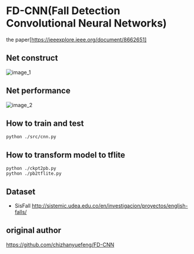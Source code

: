 # FD-CNN(Fall Detection Convolutional Neural Networks)
the paper[https://ieeexplore.ieee.org/document/8662651]


## Net construct


![image_1](md/AFD_cnn.png)



## Net performance
![image_2](md/性能.png)


## How to train and test
    python ./src/cnn.py

## How to transform model to tflite
    python ./ckpt2pb.py
    python ./pb2tflite.py

## Dataset

- SisFall http://sistemic.udea.edu.co/en/investigacion/proyectos/english-falls/

## original author
https://github.com/chizhanyuefeng/FD-CNN

